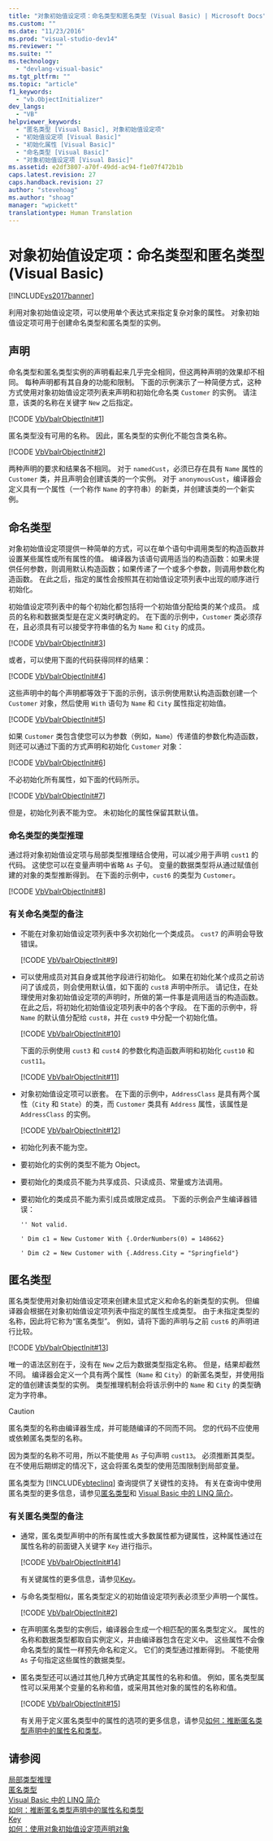 ```yaml
---
title: "对象初始值设定项：命名类型和匿名类型 (Visual Basic) | Microsoft Docs"
ms.custom: ""
ms.date: "11/23/2016"
ms.prod: "visual-studio-dev14"
ms.reviewer: ""
ms.suite: ""
ms.technology: 
  - "devlang-visual-basic"
ms.tgt_pltfrm: ""
ms.topic: "article"
f1_keywords: 
  - "vb.ObjectInitializer"
dev_langs: 
  - "VB"
helpviewer_keywords: 
  - "匿名类型 [Visual Basic], 对象初始值设定项"
  - "初始值设定项 [Visual Basic]"
  - "初始化属性 [Visual Basic]"
  - "命名类型 [Visual Basic]"
  - "对象初始值设定项 [Visual Basic]"
ms.assetid: e2df3807-a70f-49dd-ac94-f1e07f472b1b
caps.latest.revision: 27
caps.handback.revision: 27
author: "stevehoag"
ms.author: "shoag"
manager: "wpickett"
translationtype: Human Translation
---
```

# 对象初始值设定项：命名类型和匿名类型 (Visual Basic)
[!INCLUDE[vs2017banner](../../../../csharp/includes/vs2017banner.md)]

利用对象初始值设定项，可以使用单个表达式来指定复杂对象的属性。  对象初始值设定项可用于创建命名类型和匿名类型的实例。  
  
## 声明  
 命名类型和匿名类型实例的声明看起来几乎完全相同，但这两种声明的效果却不相同。  每种声明都有其自身的功能和限制。  下面的示例演示了一种简便方式，这种方式使用对象初始值设定项列表来声明和初始化命名类 `Customer` 的实例。  请注意，该类的名称在关键字 `New` 之后指定。  
  
 [!CODE [VbVbalrObjectInit#1](../CodeSnippet/VS_Snippets_VBCSharp/VbVbalrObjectInit#1)]  
  
 匿名类型没有可用的名称。  因此，匿名类型的实例化不能包含类名称。  
  
 [!CODE [VbVbalrObjectInit#2](../CodeSnippet/VS_Snippets_VBCSharp/VbVbalrObjectInit#2)]  
  
 两种声明的要求和结果各不相同。  对于 `namedCust`，必须已存在具有 `Name` 属性的 `Customer` 类，并且声明会创建该类的一个实例。  对于 `anonymousCust`，编译器会定义具有一个属性（一个称作 `Name` 的字符串）的新类，并创建该类的一个新实例。  
  
## 命名类型  
 对象初始值设定项提供一种简单的方式，可以在单个语句中调用类型的构造函数并设置某些属性或所有属性的值。  编译器为该语句调用适当的构造函数：如果未提供任何参数，则调用默认构造函数；如果传递了一个或多个参数，则调用参数化构造函数。  在此之后，指定的属性会按照其在初始值设定项列表中出现的顺序进行初始化。  
  
 初始值设定项列表中的每个初始化都包括将一个初始值分配给类的某个成员。  成员的名称和数据类型是在定义类时确定的。  在下面的示例中，`Customer` 类必须存在，且必须具有可以接受字符串值的名为 `Name` 和 `City` 的成员。  
  
 [!CODE [VbVbalrObjectInit#3](../CodeSnippet/VS_Snippets_VBCSharp/VbVbalrObjectInit#3)]  
  
 或者，可以使用下面的代码获得同样的结果：  
  
 [!CODE [VbVbalrObjectInit#4](../CodeSnippet/VS_Snippets_VBCSharp/VbVbalrObjectInit#4)]  
  
 这些声明中的每个声明都等效于下面的示例，该示例使用默认构造函数创建一个 `Customer` 对象，然后使用 `With` 语句为 `Name` 和 `City` 属性指定初始值。  
  
 [!CODE [VbVbalrObjectInit#5](../CodeSnippet/VS_Snippets_VBCSharp/VbVbalrObjectInit#5)]  
  
 如果 `Customer` 类包含使您可以为参数（例如，`Name`）传递值的参数化构造函数，则还可以通过下面的方式声明和初始化 `Customer` 对象：  
  
 [!CODE [VbVbalrObjectInit#6](../CodeSnippet/VS_Snippets_VBCSharp/VbVbalrObjectInit#6)]  
  
 不必初始化所有属性，如下面的代码所示。  
  
 [!CODE [VbVbalrObjectInit#7](../CodeSnippet/VS_Snippets_VBCSharp/VbVbalrObjectInit#7)]  
  
 但是，初始化列表不能为空。  未初始化的属性保留其默认值。  
  
### 命名类型的类型推理  
 通过将对象初始值设定项与局部类型推理结合使用，可以减少用于声明 `cust1` 的代码。  这使您可以在变量声明中省略 `As` 子句。  变量的数据类型将从通过赋值创建的对象的类型推断得到。  在下面的示例中，`cust6` 的类型为 `Customer`。  
  
 [!CODE [VbVbalrObjectInit#8](../CodeSnippet/VS_Snippets_VBCSharp/VbVbalrObjectInit#8)]  
  
### 有关命名类型的备注  
  
-   不能在对象初始值设定项列表中多次初始化一个类成员。  `cust7` 的声明会导致错误。  
  
     [!CODE [VbVbalrObjectInit#9](../CodeSnippet/VS_Snippets_VBCSharp/VbVbalrObjectInit#9)]  
  
-   可以使用成员对其自身或其他字段进行初始化。  如果在初始化某个成员之前访问了该成员，则会使用默认值，如下面的 `cust8` 声明中所示。  请记住，在处理使用对象初始值设定项的声明时，所做的第一件事是调用适当的构造函数。  在此之后，将初始化初始值设定项列表中的各个字段。  在下面的示例中，将 `Name` 的默认值分配给 `cust8`，并在 `cust9` 中分配一个初始化值。  
  
     [!CODE [VbVbalrObjectInit#10](../CodeSnippet/VS_Snippets_VBCSharp/VbVbalrObjectInit#10)]  
  
     下面的示例使用 `cust3` 和 `cust4` 的参数化构造函数声明和初始化 `cust10` 和 `cust11`。  
  
     [!CODE [VbVbalrObjectInit#11](../CodeSnippet/VS_Snippets_VBCSharp/VbVbalrObjectInit#11)]  
  
-   对象初始值设定项可以嵌套。  在下面的示例中，`AddressClass` 是具有两个属性（`City` 和 `State`）的类，而 `Customer` 类具有 `Address` 属性，该属性是 `AddressClass` 的实例。  
  
     [!CODE [VbVbalrObjectInit#12](../CodeSnippet/VS_Snippets_VBCSharp/VbVbalrObjectInit#12)]  
  
-   初始化列表不能为空。  
  
-   要初始化的实例的类型不能为 Object。  
  
-   要初始化的类成员不能为共享成员、只读成员、常量或方法调用。  
  
-   要初始化的类成员不能为索引成员或限定成员。  下面的示例会产生编译器错误：  
  
     `'' Not valid.`  
  
     `' Dim c1 = New Customer With {.OrderNumbers(0) = 148662}`  
  
     `' Dim c2 = New Customer with {.Address.City = "Springfield"}`  
  
## 匿名类型  
 匿名类型使用对象初始值设定项来创建未显式定义和命名的新类型的实例。  但编译器会根据在对象初始值设定项列表中指定的属性生成类型。  由于未指定类型的名称，因此将它称为“匿名类型”。  例如，请将下面的声明与之前 `cust6` 的声明进行比较。  
  
 [!CODE [VbVbalrObjectInit#13](../CodeSnippet/VS_Snippets_VBCSharp/VbVbalrObjectInit#13)]  
  
 唯一的语法区别在于，没有在 `New` 之后为数据类型指定名称。  但是，结果却截然不同。  编译器会定义一个具有两个属性（`Name` 和 `City`）的新匿名类型，并使用指定的值创建该类型的实例。  类型推理机制会将该示例中的 `Name` 和 `City` 的类型确定为字符串。  
  
> [!CAUTION]
>  匿名类型的名称由编译器生成，并可能随编译的不同而不同。  您的代码不应使用或依赖匿名类型的名称。  
  
 因为类型的名称不可用，所以不能使用 `As` 子句声明 `cust13`。  必须推断其类型。  在不使用后期绑定的情况下，这会将匿名类型的使用范围限制到局部变量。  
  
 匿名类型为 [!INCLUDE[vbteclinq](../../../../csharp/includes/vbteclinq_md.md)] 查询提供了关键性的支持。  有关在查询中使用匿名类型的更多信息，请参见[匿名类型](../../../../visual-basic/programming-guide/language-features/objects-and-classes/anonymous-types.md)和 [Visual Basic 中的 LINQ 简介](../../../../visual-basic/programming-guide/language-features/linq/introduction-to-linq.md)。  
  
### 有关匿名类型的备注  
  
-   通常，匿名类型声明中的所有属性或大多数属性都为键属性，这种属性通过在属性名称的前面键入关键字 `Key` 进行指示。  
  
     [!CODE [VbVbalrObjectInit#14](../CodeSnippet/VS_Snippets_VBCSharp/VbVbalrObjectInit#14)]  
  
     有关键属性的更多信息，请参见[Key](../../../../visual-basic/language-reference/modifiers/key.md)。  
  
-   与命名类型相似，匿名类型定义的初始值设定项列表必须至少声明一个属性。  
  
     [!CODE [VbVbalrObjectInit#2](../CodeSnippet/VS_Snippets_VBCSharp/VbVbalrObjectInit#2)]  
  
-   在声明匿名类型的实例后，编译器会生成一个相匹配的匿名类型定义。  属性的名称和数据类型都取自实例定义，并由编译器包含在定义中。  这些属性不会像命名类型的属性一样预先命名和定义。  它们的类型通过推断得到。  不能使用 `As` 子句指定这些属性的数据类型。  
  
-   匿名类型还可以通过其他几种方式确定其属性的名称和值。  例如，匿名类型属性可以采用某个变量的名称和值，或采用其他对象的属性的名称和值。  
  
     [!CODE [VbVbalrObjectInit#15](../CodeSnippet/VS_Snippets_VBCSharp/VbVbalrObjectInit#15)]  
  
     有关用于定义匿名类型中的属性的选项的更多信息，请参见[如何：推断匿名类型声明中的属性名和类型](../../../../visual-basic/programming-guide/language-features/objects-and-classes/how-to-infer-property-names-and-types-in-anonymous-type-declarations.md)。  
  
## 请参阅  
 [局部类型推理](../../../../visual-basic/programming-guide/language-features/variables/local-type-inference.md)   
 [匿名类型](../../../../visual-basic/programming-guide/language-features/objects-and-classes/anonymous-types.md)   
 [Visual Basic 中的 LINQ 简介](../../../../visual-basic/programming-guide/language-features/linq/introduction-to-linq.md)   
 [如何：推断匿名类型声明中的属性名和类型](../../../../visual-basic/programming-guide/language-features/objects-and-classes/how-to-infer-property-names-and-types-in-anonymous-type-declarations.md)   
 [Key](../../../../visual-basic/language-reference/modifiers/key.md)   
 [如何：使用对象初始值设定项声明对象](../../../../visual-basic/programming-guide/language-features/objects-and-classes/how-to-declare-an-object-by-using-an-object-initializer.md)